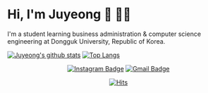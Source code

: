 # Hi, I'm Juyeong :wave: :woman:‍:computer:

I'm a student learning business administration & computer science engineering at Dongguk University, Republic of Korea.  


[![Juyeong's github stats](https://github-readme-stats.vercel.app/api?username=JuYeong0413&show_icons=true&count_private=true&hide=stars)](https://github.com/JuYeong0413/github-readme-stats)
[![Top Langs](https://github-readme-stats.vercel.app/api/top-langs/?username=JuYeong0413&layout=compact)](https://github.com/JuYeong0413/github-readme-stats)
  
<div align=center>

  [![Instagram Badge](https://img.shields.io/badge/-Instagram-dd2a7b?style=flat-square&logo=instagram&logoColor=white&link=https://www.instagram.com/jy__0413/?hl=ko)](https://www.instagram.com/jy__0413/?hl=ko)
  [![Gmail Badge](https://img.shields.io/badge/Gmail-d14836?style=flat-square&logo=Gmail&logoColor=white&link=mailto:juyeonglee0413@gmail.com)](mailto:juyeonglee0413@gmail.com)  
  
  [![Hits](https://hits.seeyoufarm.com/api/count/incr/badge.svg?url=https%3A%2F%2Fgithub.com%2FJuYeong0413%2Fhit-counter&count_bg=%23E85A71&title_bg=%23A5D296&icon=&icon_color=%23E7E7E7&title=hits&edge_flat=false)](https://hits.seeyoufarm.com)
  
</div>

<!--
**JuYeong0413/JuYeong0413** is a ✨ _special_ ✨ repository because its `README.md` (this file) appears on your GitHub profile.

Here are some ideas to get you started:

- 🔭 I’m currently working on ...
- 🌱 I’m currently learning ...
- 👯 I’m looking to collaborate on ...
- 🤔 I’m looking for help with ...
- 💬 Ask me about ...
- 📫 How to reach me: ...
- 😄 Pronouns: ...
- ⚡ Fun fact: ...
-->
